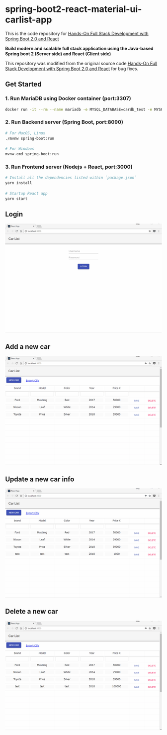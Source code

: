 # spring-boot2-react-material-ui-carlist-app

This is the code repository for [Hands-On Full Stack Development with Spring Boot 2.0 and React](https://www.packtpub.com/application-development/hands-full-stack-development-spring-boot-20-and-react?utm_source=github&utm_medium=repository&utm_campaign=9781789138085)

**Build modern and scalable full stack application using the Java-based Spring boot 2 (Server side) and React (Client side)**

This repository was modified from the original source code [Hands-On Full Stack Development with Spring Boot 2.0 and React](https://github.com/PacktPublishing/Hands-On-Full-Stack-Development-with-Spring-Boot-2.0-and-React) for bug fixes.

## Get Started

### 1. Run MariaDB using Docker container (port:3307)

```bash
docker run -it --rm --name mariadb -e MYSQL_DATABASE=cardb_test -e MYSQL_ROOT_PASSWORD=password -p 3307:3306 -d mariadb:10.3.9
```

### 2. Run Backend server (Spring Boot, port:8090)

```bash
# For MacOS, Linux
./mvnw spring-boot:run

# For Windows
mvnw.cmd spring-boot:run
```

### 3. Run Frontend server (Nodejs + React, port:3000)

```bash
# Install all the dependencies listed within `package.json`
yarn install

# Startup React app
yarn start
```

## Login

![login.gif](login.gif)

## Add a new car

![add.gif](add.gif)

## Update a new car info

![update.gif](update.gif)

## Delete a new car

![delete.gif](delete.gif)
